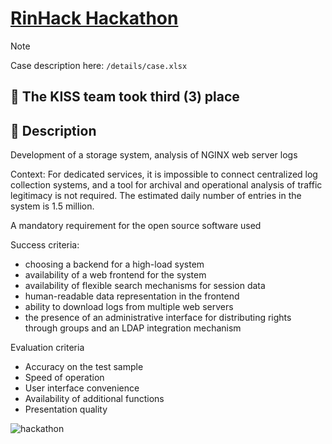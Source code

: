 # [RinHaсk Hackathon](https://rsue.ru/universitet/novosti/novosti.php?ELEMENT_ID=108350)

> [!NOTE]  
> Case description here: `/details/case.xlsx`

## 🥉 The KISS team took third (3) place

## 📜 Description

Development of a storage system, analysis of NGINX web server logs

Context:
For dedicated services, it is impossible to connect centralized log collection systems, and a tool for archival and operational analysis of traffic legitimacy is not required.
The estimated daily number of entries in the system is 1.5 million.

A mandatory requirement for the open source software used

Success criteria:
- choosing a backend for a high-load system
- availability of a web frontend for the system
- availability of flexible search mechanisms for session data
- human-readable data representation in the frontend
- ability to download logs from multiple web servers
- the presence of an administrative interface for distributing rights through groups and
an LDAP integration mechanism

Evaluation criteria
- Accuracy on the test sample
- Speed of operation
- User interface convenience
- Availability of additional functions
- Presentation quality

![hackathon](/details/rinhack.jpg)
